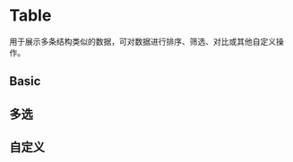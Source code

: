 # Table

用于展示多条结构类似的数据，可对数据进行排序、筛选、对比或其他自定义操作。

## Basic

<dc-table-basic />

## 多选

<dc-table-selection />

## 自定义

<dc-table-customize />